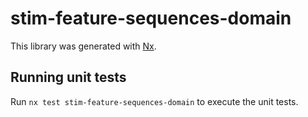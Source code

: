 # stim-feature-sequences-domain

This library was generated with [Nx](https://nx.dev).

## Running unit tests

Run `nx test stim-feature-sequences-domain` to execute the unit tests.
